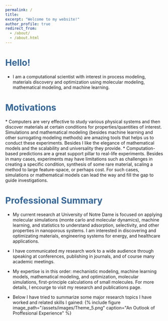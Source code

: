 ```yaml
---
permalink: /
title: 
excerpt: "Welcome to my website!"
author_profile: true
redirect_from: 
  - /about/
  - /about.html
---
```

<style>
   /* Style for the title */
    h1 {
        color:  #336699; /* Change the title text color to blue */
    }
</style>

<!-- Title of the page in blue -->
<h1>Hello!</h1>

* I am a computational scientist with interest in process modeling, materials discovery and optimization using molecular modeling, mathematical modeling, and machine learning. 

<h1>Motivations</h1>
* Computers are very effective to study various physical systems and then discover materials at certain conditions for properties/quantities of interest. Simulations and mathematical modeling (besides machine learning and other surrogating modeling methods) are amazing tools that helps us to conduct these experiments. Besides I like the elegance of mathematical models and the scalability and universality they provide.
* Computation-based predictions are a great support pillar to real-life experiments. Besides in many cases, experiments may have limitations such as challenges in creating a specific condition, synthesis of some rare material, scaling a method to large feature-space, or perhaps cost. For such cases, simulations or mathematical models can lead the way and fill the gap to guide investigations.

<h1>Professional Summary</h1>

* My current research at University of Notre Dame is focused on applying molecular simulations (monte carlo and molecular dynamics), machine learning, and statistics to understand adsorption, selectivity, and other properties in nanoporous systems. I am interested in discovering and optimizating materials, engineering systems for energy, and healthcare applications.

* I have communicated my research work to a wide audience through speaking at conferences, publishing in journals, and of course many academic meetings.

* My expertise is in this order: mechanistic modeling, machine learning models, mathematical modeling, and optimization, molecular simulations, first-principle calculations of small molecules. For more details, I encourge to visit my research and publications page.

* Below I have tried to summarize some major research topics I have worked and related skills I gained:
 {% include figure image_path="/assets/images/Theme_5.png" caption="An Outlook of Proffesional Experience" %}

